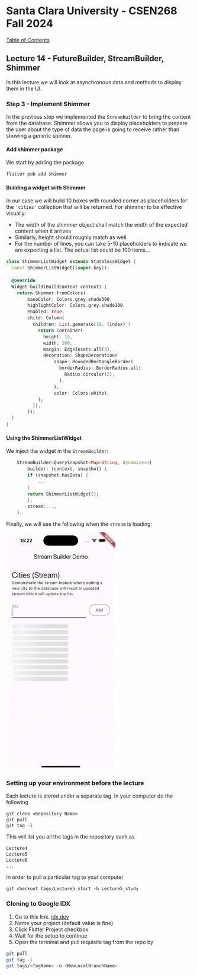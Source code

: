 # Santa Clara University - CSEN268 Fall 2024

[Table of Contents](/toc.md)


## Lecture 14 - FutureBuilder, StreamBuilder, Shimmer
In this lecture we will look at asynchronous data and methods to display them in the UI. 

### Step 3 - Implement Shimmer
In the previous step we implemented the `StreamBuilder` to bring the content from the database. Shimmer allows you to display placeholders to prepare the user about the type of data the page is going to receive rather than showing a generic spinner.

#### Add shimmer package
We start by adding the package
```zsh
flutter pub add shimmer
```
#### Building a widget with Shimmer
In our case we will build 10 boxes with rounded corner as placeholders for the `'cities'` collection that will be returned. For shimmer to be effective visually:
- The width of the shimmer object shall match the width of the expected content when it arrives
- Similarly, height should roughly match as well.
- For the number of lines, you can take 5-10 placeholders  to indicate we are expecting a list. The actual list could be 100 items...

```dart
class ShimmerListWidget extends StatelessWidget {
  const ShimmerListWidget({super.key});

  @override
  Widget build(BuildContext context) {
    return Shimmer.fromColors(
        baseColor: Colors.grey.shade300,
        highlightColor: Colors.grey.shade100,
        enabled: true,
        child: Column(
          children: List.generate(10, (index) {
            return Container(
              height: 15,
              width: 200,
              margin: EdgeInsets.all(3),
              decoration: ShapeDecoration(
                  shape: RoundedRectangleBorder(
                    borderRadius: BorderRadius.all(
                      Radius.circular(2),
                    ),
                  ),
                  color: Colors.white),
            );
          }),
        ));
  }
}
```
#### Using the ShimmerListWidget

We inject the widget in the `StreamBuilder`:
```dart
    StreamBuilder<QuerySnapshot<Map<String, dynamic>>>(
        builder: (context, snapshot) {
        if (snapshot.hasData) {
            ...
        }
        return ShimmerListWidget();
        },
        stream:...,
    ),
```

Finally, we will see the following when the `stream` is loading:

![Shimmer Demo](/assets/images/ShimmerDemo.gif)


### Setting up your environment before the lecture

Each lecture is stored under a separate tag. In your computer do the following

    git clone <Repository Name>
    git pull
    git tag -l

This will list you all the tags in the repository such as

    Lecture4
    Lecture5
    Lecture6
    ...

In order to pull a particular tag to your computer

    git checkout tags/Lecture5_start -b Lecture5_study

### Cloning to Google IDX

1. Go to this link. [idx.dev](https://idx.google.com/import?url=https://github.com/mehmetartun/CSEN268-F24)
2. Name your project (default value is fine)
3. Click Flutter Project checkbox
4. Wait for the setup to continue
5. Open the terminal and pull requisite tag from the repo by
```zsh
git pull
git tag -l
git tags/<TagName> -b <NewLocalBranchName>
```



